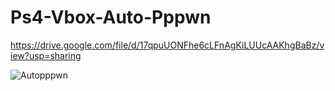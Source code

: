 # Ps4-Vbox-Auto-Pppwn

https://drive.google.com/file/d/17qpuUONFhe6cLFnAgKiLUUcAAKhgBaBz/view?usp=sharing

![Autopppwn](https://github.com/aulauniversal/Ps4-Vbox-Auto-Pppwn/assets/168633732/56ff79cb-ba0e-4c54-bb14-9bb95cc5df15)
